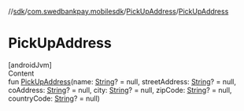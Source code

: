 //[sdk](../../../index.md)/[com.swedbankpay.mobilesdk](../index.md)/[PickUpAddress](index.md)/[PickUpAddress](-pick-up-address.md)



# PickUpAddress  
[androidJvm]  
Content  
fun [PickUpAddress](-pick-up-address.md)(name: [String](https://kotlinlang.org/api/latest/jvm/stdlib/kotlin/-string/index.html)? = null, streetAddress: [String](https://kotlinlang.org/api/latest/jvm/stdlib/kotlin/-string/index.html)? = null, coAddress: [String](https://kotlinlang.org/api/latest/jvm/stdlib/kotlin/-string/index.html)? = null, city: [String](https://kotlinlang.org/api/latest/jvm/stdlib/kotlin/-string/index.html)? = null, zipCode: [String](https://kotlinlang.org/api/latest/jvm/stdlib/kotlin/-string/index.html)? = null, countryCode: [String](https://kotlinlang.org/api/latest/jvm/stdlib/kotlin/-string/index.html)? = null)  



